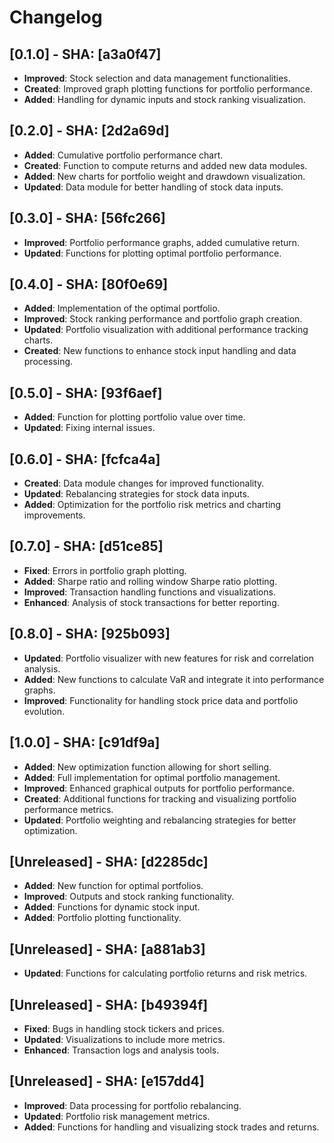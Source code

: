 # Changelog

## [0.1.0] - SHA: [a3a0f47]
- **Improved**: Stock selection and data management functionalities.
- **Created**: Improved graph plotting functions for portfolio performance.
- **Added**: Handling for dynamic inputs and stock ranking visualization.

## [0.2.0] - SHA: [2d2a69d]
- **Added**: Cumulative portfolio performance chart.
- **Created**: Function to compute returns and added new data modules.
- **Added**: New charts for portfolio weight and drawdown visualization.
- **Updated**: Data module for better handling of stock data inputs.

## [0.3.0] - SHA: [56fc266]
- **Improved**: Portfolio performance graphs, added cumulative return.
- **Updated**: Functions for plotting optimal portfolio performance.

## [0.4.0] - SHA: [80f0e69]
- **Added**: Implementation of the optimal portfolio.
- **Improved**: Stock ranking performance and portfolio graph creation.
- **Updated**: Portfolio visualization with additional performance tracking charts.
- **Created**: New functions to enhance stock input handling and data processing.

## [0.5.0] - SHA: [93f6aef]
- **Added**: Function for plotting portfolio value over time.
- **Updated**: Fixing internal issues.

## [0.6.0] - SHA: [fcfca4a]
- **Created**: Data module changes for improved functionality.
- **Updated**: Rebalancing strategies for stock data inputs.
- **Added**: Optimization for the portfolio risk metrics and charting improvements.

## [0.7.0] - SHA: [d51ce85]
- **Fixed**: Errors in portfolio graph plotting.
- **Added**: Sharpe ratio and rolling window Sharpe ratio plotting.
- **Improved**: Transaction handling functions and visualizations.
- **Enhanced**: Analysis of stock transactions for better reporting.

## [0.8.0] - SHA: [925b093]
- **Updated**: Portfolio visualizer with new features for risk and correlation analysis.
- **Added**: New functions to calculate VaR and integrate it into performance graphs.
- **Improved**: Functionality for handling stock price data and portfolio evolution.

## [1.0.0] - SHA: [c91df9a]
- **Added**: New optimization function allowing for short selling.
- **Added**: Full implementation for optimal portfolio management.
- **Improved**: Enhanced graphical outputs for portfolio performance.
- **Created**: Additional functions for tracking and visualizing portfolio performance metrics.
- **Updated**: Portfolio weighting and rebalancing strategies for better optimization.

## [Unreleased] - SHA: [d2285dc]
- **Added**: New function for optimal portfolios.
- **Improved**: Outputs and stock ranking functionality.
- **Added**: Functions for dynamic stock input.
- **Added**: Portfolio plotting functionality.

## [Unreleased] - SHA: [a881ab3]
- **Updated**: Functions for calculating portfolio returns and risk metrics.

## [Unreleased] - SHA: [b49394f]
- **Fixed**: Bugs in handling stock tickers and prices.
- **Updated**: Visualizations to include more metrics.
- **Enhanced**: Transaction logs and analysis tools.

## [Unreleased] - SHA: [e157dd4]
- **Improved**: Data processing for portfolio rebalancing.
- **Updated**: Portfolio risk management metrics.
- **Added**: Functions for handling and visualizing stock trades and returns.

